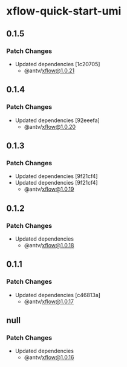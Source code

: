 # xflow-quick-start-umi

## 0.1.5

### Patch Changes

- Updated dependencies [1c20705]
  - @antv/xflow@1.0.21

## 0.1.4

### Patch Changes

- Updated dependencies [92eeefa]
  - @antv/xflow@1.0.20

## 0.1.3

### Patch Changes

- Updated dependencies [9f21cf4]
- Updated dependencies [9f21cf4]
  - @antv/xflow@1.0.19

## 0.1.2

### Patch Changes

- Updated dependencies
  - @antv/xflow@1.0.18

## 0.1.1

### Patch Changes

- Updated dependencies [c46813a]
  - @antv/xflow@1.0.17

## null

### Patch Changes

- Updated dependencies
  - @antv/xflow@1.0.16
